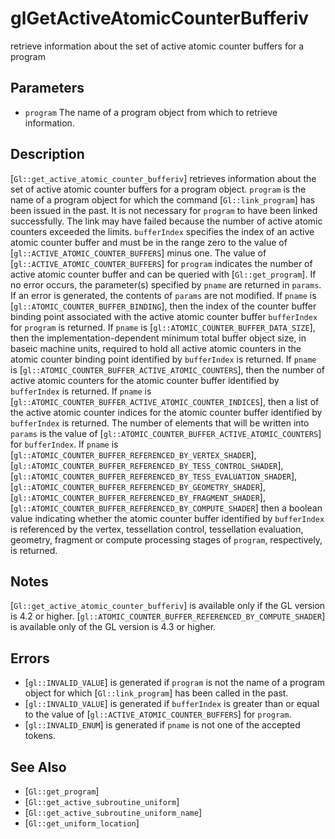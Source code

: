 # glGetActiveAtomicCounterBufferiv
retrieve information about the set of active atomic counter buffers
  for a program

## Parameters
- `program`
  The name of a program object from which to retrieve information.

## Description
[`Gl::get_active_atomic_counter_bufferiv`] retrieves information about
  the set of active atomic counter buffers for a program object.
  `program` is the name of a program object for which the command
  [`Gl::link_program`] has been issued in the past. It is not necessary
  for `program` to have been linked successfully. The link may have
  failed because the number of active atomic counters exceeded the
  limits.
`bufferIndex` specifies the index of an active atomic counter buffer
  and must be in the range zero to the value of
  [`gl::ACTIVE_ATOMIC_COUNTER_BUFFERS`] minus one. The value of
  [`gl::ACTIVE_ATOMIC_COUNTER_BUFFERS`] for `program` indicates the
  number of active atomic counter buffer and can be queried with
  [`Gl::get_program`].
If no error occurs, the parameter(s) specified by `pname` are returned
  in `params`. If an error is generated, the contents of `params` are
  not modified.
If `pname` is [`gl::ATOMIC_COUNTER_BUFFER_BINDING`], then the index of
  the counter buffer binding point associated with the active atomic
  counter buffer `bufferIndex` for `program` is returned.
If `pname` is [`gl::ATOMIC_COUNTER_BUFFER_DATA_SIZE`], then the
  implementation-dependent minimum total buffer object size, in baseic
  machine units, required to hold all active atomic counters in the
  atomic counter binding point identified by `bufferIndex` is returned.
If `pname` is [`gl::ATOMIC_COUNTER_BUFFER_ACTIVE_ATOMIC_COUNTERS`],
  then the number of active atomic counters for the atomic counter
  buffer identified by `bufferIndex` is returned.
If `pname` is
  [`gl::ATOMIC_COUNTER_BUFFER_ACTIVE_ATOMIC_COUNTER_INDICES`], then a
  list of the active atomic counter indices for the atomic counter
  buffer identified by `bufferIndex` is returned. The number of elements
  that will be written into `params` is the value of
  [`gl::ATOMIC_COUNTER_BUFFER_ACTIVE_ATOMIC_COUNTERS`] for
  `bufferIndex`.
If `pname` is
  [`gl::ATOMIC_COUNTER_BUFFER_REFERENCED_BY_VERTEX_SHADER`],
  [`gl::ATOMIC_COUNTER_BUFFER_REFERENCED_BY_TESS_CONTROL_SHADER`],
  [`gl::ATOMIC_COUNTER_BUFFER_REFERENCED_BY_TESS_EVALUATION_SHADER`],
  [`gl::ATOMIC_COUNTER_BUFFER_REFERENCED_BY_GEOMETRY_SHADER`],
  [`gl::ATOMIC_COUNTER_BUFFER_REFERENCED_BY_FRAGMENT_SHADER`],
  [`gl::ATOMIC_COUNTER_BUFFER_REFERENCED_BY_COMPUTE_SHADER`] then a
  boolean value indicating whether the atomic counter buffer identified
  by `bufferIndex` is referenced by the vertex, tessellation control,
  tessellation evaluation, geometry, fragment or compute processing
  stages of `program`, respectively, is returned.

## Notes
[`Gl::get_active_atomic_counter_bufferiv`] is available only if the GL
  version is 4.2 or higher.
[`gl::ATOMIC_COUNTER_BUFFER_REFERENCED_BY_COMPUTE_SHADER`] is
  available only of the GL version is 4.3 or higher.

## Errors
- [`gl::INVALID_VALUE`] is generated if `program` is not the name of a
  program object for which [`Gl::link_program`] has been called in the
  past.
- [`gl::INVALID_VALUE`] is generated if `bufferIndex` is greater than or
  equal to the value of [`gl::ACTIVE_ATOMIC_COUNTER_BUFFERS`] for
  `program`.
- [`gl::INVALID_ENUM`] is generated if `pname` is not one of the
  accepted tokens.

## See Also
- [`Gl::get_program`]
- [`Gl::get_active_subroutine_uniform`]
- [`Gl::get_active_subroutine_uniform_name`]
- [`Gl::get_uniform_location`]
